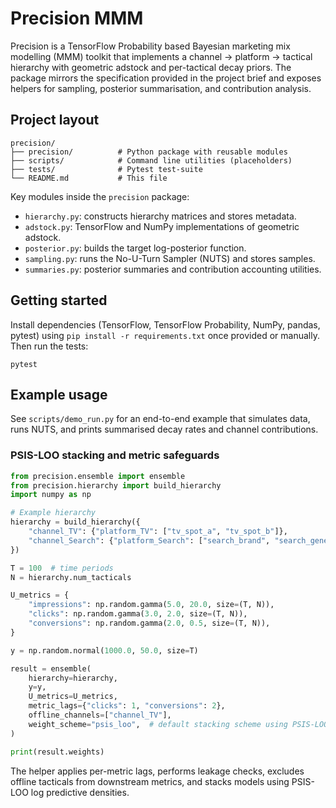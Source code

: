 # Precision MMM

Precision is a TensorFlow Probability based Bayesian marketing mix modelling (MMM) toolkit
that implements a channel → platform → tactical hierarchy with geometric adstock and
per-tactical decay priors. The package mirrors the specification provided in the project
brief and exposes helpers for sampling, posterior summarisation, and contribution
analysis.

## Project layout

```
precision/
├── precision/          # Python package with reusable modules
├── scripts/            # Command line utilities (placeholders)
├── tests/              # Pytest test-suite
└── README.md           # This file
```

Key modules inside the `precision` package:

- `hierarchy.py`: constructs hierarchy matrices and stores metadata.
- `adstock.py`: TensorFlow and NumPy implementations of geometric adstock.
- `posterior.py`: builds the target log-posterior function.
- `sampling.py`: runs the No-U-Turn Sampler (NUTS) and stores samples.
- `summaries.py`: posterior summaries and contribution accounting utilities.

## Getting started

Install dependencies (TensorFlow, TensorFlow Probability, NumPy, pandas, pytest) using
`pip install -r requirements.txt` once provided or manually. Then run the tests:

```
pytest
```

## Example usage

See `scripts/demo_run.py` for an end-to-end example that simulates data, runs NUTS, and
prints summarised decay rates and channel contributions.

### PSIS-LOO stacking and metric safeguards

```python
from precision.ensemble import ensemble
from precision.hierarchy import build_hierarchy
import numpy as np

# Example hierarchy
hierarchy = build_hierarchy({
    "channel_TV": {"platform_TV": ["tv_spot_a", "tv_spot_b"]},
    "channel_Search": {"platform_Search": ["search_brand", "search_generic"]},
})

T = 100  # time periods
N = hierarchy.num_tacticals

U_metrics = {
    "impressions": np.random.gamma(5.0, 20.0, size=(T, N)),
    "clicks": np.random.gamma(3.0, 2.0, size=(T, N)),
    "conversions": np.random.gamma(2.0, 0.5, size=(T, N)),
}

y = np.random.normal(1000.0, 50.0, size=T)

result = ensemble(
    hierarchy=hierarchy,
    y=y,
    U_metrics=U_metrics,
    metric_lags={"clicks": 1, "conversions": 2},
    offline_channels=["channel_TV"],
    weight_scheme="psis_loo",  # default stacking scheme using PSIS-LOO
)

print(result.weights)
```

The helper applies per-metric lags, performs leakage checks, excludes offline tacticals
from downstream metrics, and stacks models using PSIS-LOO log predictive densities.
